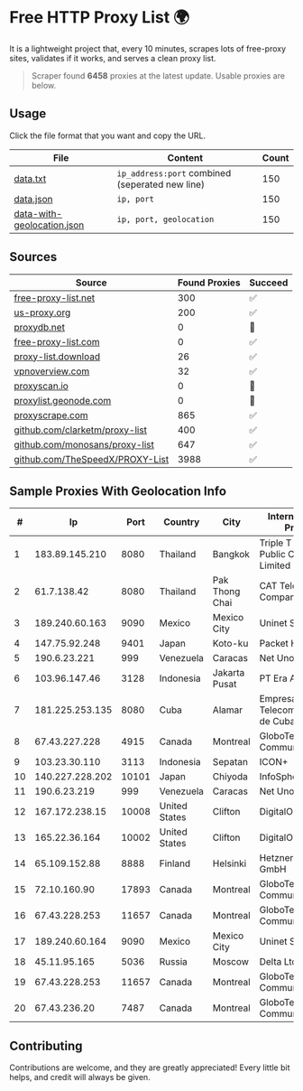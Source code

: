 
# Free HTTP Proxy List 🌍

It is a lightweight project that, every 10 minutes, scrapes lots of free-proxy sites, validates if it works, and serves a clean proxy list.


> Scraper found **6458** proxies at the latest update. Usable proxies are below.

## Usage

Click the file format that you want and copy the URL.


|File|Content|Count|
|----|-------|-----|
|[data.txt](https://raw.githubusercontent.com/themiralay/Proxy-List-World/master/data.txt)|`ip_address:port` combined (seperated new line)|150|
|[data.json](https://raw.githubusercontent.com/themiralay/Proxy-List-World/master/data.json)|`ip, port`|150|
|[data-with-geolocation.json](https://raw.githubusercontent.com/themiralay/Proxy-List-World/master/data-with-geolocation.json)|`ip, port, geolocation`|150|

## Sources

|Source|Found Proxies|Succeed|
|------|-------------|-------|
|[free-proxy-list.net](https://free-proxy-list.net)|300|✅|
|[us-proxy.org](https://www.us-proxy.org)|200|✅|
|[proxydb.net](http://proxydb.net)|0|🚫|
|[free-proxy-list.com](https://free-proxy-list.com/?page=&port=&type%5B%5D=http&type%5B%5D=https&up_time=0&search=Search)|0|✅|
|[proxy-list.download](https://www.proxy-list.download/HTTP)|26|✅|
|[vpnoverview.com](https://vpnoverview.com/privacy/anonymous-browsing/free-proxy-servers)|32|✅|
|[proxyscan.io](https://www.proxyscan.io)|0|🚫|
|[proxylist.geonode.com](https://proxylist.geonode.com/api/proxy-list?limit=300&page=1&sort_by=lastChecked&sort_type=desc&protocols=http,https)|0|🚫|
|[proxyscrape.com](https://api.proxyscrape.com/v2/?request=displayproxies&protocol=http&timeout=10000&country=all&ssl=all&anonymity=all)|865|✅|
|[github.com/clarketm/proxy-list](https://raw.githubusercontent.com/clarketm/proxy-list/master/proxy-list-raw.txt)|400|✅|
|[github.com/monosans/proxy-list](https://raw.githubusercontent.com/monosans/proxy-list/main/proxies/http.txt)|647|✅|
|[github.com/TheSpeedX/PROXY-List](https://raw.githubusercontent.com/TheSpeedX/PROXY-List/master/http.txt)|3988|✅|


## Sample Proxies With Geolocation Info

|#|Ip|Port|Country|City|Internet Service Provider|
|-|--|----|-------|----|-------------------------|
|1|183.89.145.210|8080|Thailand|Bangkok|Triple T Broadband Public Company Limited|
|2|61.7.138.42|8080|Thailand|Pak Thong Chai|CAT Telecom Public Company Limited|
|3|189.240.60.163|9090|Mexico|Mexico City|Uninet S.A. de C.V.|
|4|147.75.92.248|9401|Japan|Koto-ku|Packet Host, Inc.|
|5|190.6.23.221|999|Venezuela|Caracas|Net Uno|
|6|103.96.147.46|3128|Indonesia|Jakarta Pusat|PT Era Awan Digital|
|7|181.225.253.135|8080|Cuba|Alamar|Empresa de Telecomunicaciones de Cuba, S.A.|
|8|67.43.227.228|4915|Canada|Montreal|GloboTech Communications|
|9|103.23.30.110|3113|Indonesia|Sepatan|ICON+|
|10|140.227.228.202|10101|Japan|Chiyoda|InfoSphere|
|11|190.6.23.219|999|Venezuela|Caracas|Net Uno|
|12|167.172.238.15|10008|United States|Clifton|DigitalOcean, LLC|
|13|165.22.36.164|10002|United States|Clifton|DigitalOcean, LLC|
|14|65.109.152.88|8888|Finland|Helsinki|Hetzner Online GmbH|
|15|72.10.160.90|17893|Canada|Montreal|GloboTech Communications|
|16|67.43.228.253|11657|Canada|Montreal|GloboTech Communications|
|17|189.240.60.164|9090|Mexico|Mexico City|Uninet S.A. de C.V.|
|18|45.11.95.165|5036|Russia|Moscow|Delta Ltd|
|19|67.43.228.253|11657|Canada|Montreal|GloboTech Communications|
|20|67.43.236.20|7487|Canada|Montreal|GloboTech Communications|



## Contributing

Contributions are welcome, and they are greatly appreciated! Every
little bit helps, and credit will always be given.

